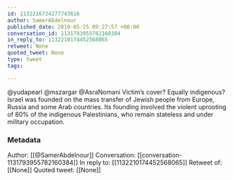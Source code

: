 ```yaml
---
id: 1132216724277743616
author: SamerAbdelnour
published_date: 2019-05-25 09:27:57 +00:00
conversation_id: 1131793955782160384
in_reply_to: 1132210174452568065
retweet: None
quoted_tweet: None
type: tweet
tags:

---
```


@yudapearl @mszargar @AsraNomani Victim’s cover? Equally indigenous? Israel was founded on the mass transfer of Jewish people from Europe, Russia and some Arab countries. Its founding involved the violent uprooting of 80% of the indigenous Palestinians, who remain stateless and under military occupation.

### Metadata

Author: [[@SamerAbdelnour]]
Conversation: [[conversation-1131793955782160384]]
In reply to: [[1132210174452568065]]
Retweet of: [[None]]
Quoted tweet: [[None]]
